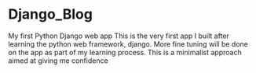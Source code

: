 # Django_Blog
My first Python Django web app
This is the very first app I built after learning the python web framework, django. 
More fine tuning will be done on the app as part of my learning process. 
This is a minimalist approach aimed at giving me confidence
